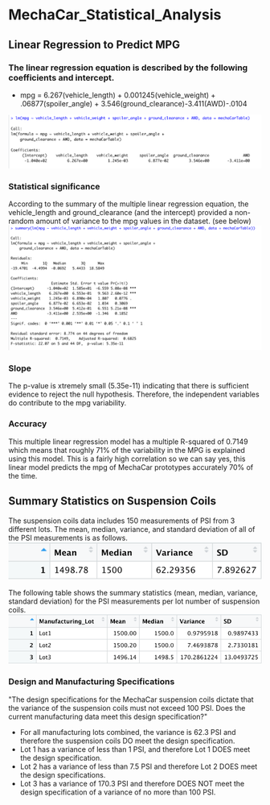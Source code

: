 # MechaCar_Statistical_Analysis

## Linear Regression to Predict MPG

### The linear regression equation is described by the following coefficients and intercept.
- mpg = 6.267(vehicle_length) + 0.001245(vehicle_weight) + .06877(spoiler_angle) + 3.546(ground_clearance)-3.411(AWD)-.0104

![Multiple Linear Regression Equation Coefficients](images/multiple_linear_regression_coefficients_mpg.png)
### Statistical significance
According to the summary of the multiple linear regression equation, the vehicle_length and ground_clearance (and the intercept) provided a non-random amount of variance to the mpg values in the dataset. (see below)
![Multiple Linear Regression Summary Statistics](images/multiple_linear_regerssion_summary_statistics.png)

### Slope
The p-value is xtremely small (5.35e-11) indicating that there is sufficient evidence to reject the null hypothesis. Therefore, the independent variables do contribute to the mpg variability.

### Accuracy
This multiple linear regression model has a multiple R-squared of 0.7149 which means that roughly 71% of the variability in the MPG is explained using this model. This is a fairly high correlation so we can say yes, this linear model predicts the mpg of MechaCar prototypes accurately 70% of the time.

## Summary Statistics on Suspension Coils

The suspension coils data includes 150 measurements of PSI from 3 different lots. The mean, median, variance, and standard deviation of all of the PSI measurements is as follows.
![Total Summary Table](images/total_summary_table.png)

The following table shows the summary statistics (mean, median, variance, standard deviation) for the PSI measurements per lot number of suspension coils. 
![Lot Summary Table](images/lot_summary_table.png)

### Design and Manufacturing Specifications
"The design specifications for the MechaCar suspension coils dictate that the variance of the suspension coils must not exceed 100 PSI. Does the current manufacturing data meet this design specification?"
- For all manufacturing lots combined, the variance is 62.3 PSI and therefore the suspension coils DO meet the design specification.
- Lot 1 has a variance of less than 1 PSI, and therefore Lot 1 DOES meet the design specification.
- Lot 2 has a variance of less than 7.5 PSI and therefore Lot 2 DOES meet the design specifications.
- Lot 3 has a variance of 170.3 PSI and therefore DOES NOT meet the design specification of a variance of no more than 100 PSI. 


